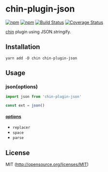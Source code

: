 # chin-plugin-json

[![npm](https://img.shields.io/npm/v/chin-plugin-json.svg?longCache=true&style=flat-square)](https://www.npmjs.com/package/chin-plugin-json)
[![npm](https://img.shields.io/npm/dm/chin-plugin-json.svg?longCache=true&style=flat-square)](https://www.npmjs.com/package/chin-plugin-json)
[![Build Status](https://img.shields.io/travis/chinjs/chin-plugin-json.svg?longCache=true&style=flat-square)](https://travis-ci.org/chinjs/chin-plugin-json)
[![Coverage Status](https://img.shields.io/codecov/c/github/chinjs/chin-plugin-json.svg?longCache=true&style=flat-square)](https://codecov.io/github/chinjs/chin-plugin-json)

[chin](https://github.com/chinjs/chin) plugin using JSON.stringify.

## Installation
```shell
yarn add -D chin chin-plugin-json
```

## Usage

### json(options)
```js
import json from 'chin-plugin-json'

const ext = json()
```
#### [options](https://developer.mozilla.org/en-US/docs/Web/JavaScript/Reference/Global_Objects/JSON/stringify)
- `replacer`
- `space`
- `parse`


## License
MIT (http://opensource.org/licenses/MIT)